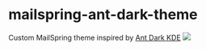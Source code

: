 # mailspring-ant-dark-theme
Custom MailSpring theme inspired by [Ant Dark KDE](https://store.kde.org/p/1464309/)
![](https://i.gyazo.com/67eb4c87895985f5a99351397b34f397.png)


